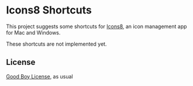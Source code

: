 # Icons8 Shortcuts 

This project suggests some shortcuts for [Icons8](https://icons8.com/app), an icon management app for Mac and Windows.

These shortcuts are not implemented yet.

## License
[Good Boy License](https://icons8.com/good-boy-license/), as usual

